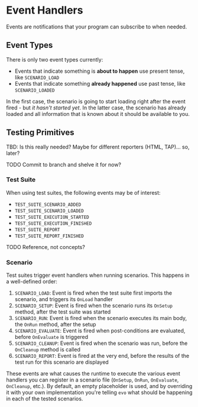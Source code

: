 # Event Handlers

Events are notifications that your program can subscribe to when needed.

## Event Types

There is only two event types currently:

* Events that indicate something is **about to happen** use present tense, like ``SCENARIO_LOAD``
* Events that indicate something **already happened** use past tense, like ``SCENARIO_LOADED``

In the first case, the scenario is going to start loading right after the event fired - but *it hasn't started yet*. In the latter case, the scenario has already loaded and all information that is known about it should be available to you.

## Testing Primitives

TBD: Is this really needed? Maybe for different reporters (HTML, TAP)... so, later?

TODO Commit to branch and shelve it for now?

### Test Suite

When using test suites, the following events may be of interest:

* ``TEST_SUITE_SCENARIO_ADDED``
* ``TEST_SUITE_SCENARIO_LOADED``
* ``TEST_SUITE_EXECUTION_STARTED``
* ``TEST_SUITE_EXECUTION_FINISHED``
* ``TEST_SUITE_REPORT``
* ``TEST_SUITE_REPORT_FINISHED``

TODO Reference, not concepts?

### Scenario

Test suites trigger event handlers when running scenarios. This happens in a well-defined order:

1. ``SCENARIO_LOAD``: Event is fired when the test suite first imports the scenario, and triggers its ``OnLoad`` handler
2. ``SCENARIO_SETUP``: Event is fired when the scenario runs its ``OnSetup`` method, after the test suite was started
3. ``SCENARIO_RUN``: Event is fired when the scenario executes its main body, the ``OnRun`` method, after the setup
4. ``SCENARIO_EVALUATE``: Event is fired when post-conditions are evaluated, before ``OnEvaluate`` is triggered
5. ``SCENARIO_CLEANUP``: Event is fired when the scenario was run, before the ``OnCleanup`` method is called
6. ``SCENARIO_REPORT``: Event is fired at the very end, before the results of the test run for this scenario are displayed

These events are what causes the runtime to execute the various event handlers you can register in a scenario file (``OnSetup``, ``OnRun``, ``OnEvaluate``, ``OnCleanup``, etc.). By default, an empty placeholder is used, and by overriding it with your own implementation you're telling ``evo`` what should be happening in each of the tested scenarios.
